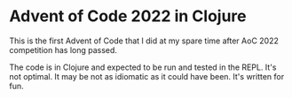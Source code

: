 # Advent of Code 2022 in Clojure

This is the first Advent of Code that I did at my spare time after AoC
2022 competition has long passed.

The code is in Clojure and expected to be run and tested in the
REPL. It's not optimal. It may be not as idiomatic as it could have
been. It's written for fun.

